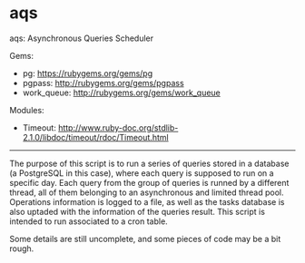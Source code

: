 aqs
===

aqs: Asynchronous Queries Scheduler

Gems:

- pg: https://rubygems.org/gems/pg
- pgpass: http://rubygems.org/gems/pgpass
- work_queue: http://rubygems.org/gems/work_queue

Modules:
- Timeout: http://www.ruby-doc.org/stdlib-2.1.0/libdoc/timeout/rdoc/Timeout.html

---------------------------------------------------------------------------------------

The purpose of this script is to run a series of queries stored in a database (a PostgreSQL in this case), where each query is supposed to run on a specific day.
Each query from the group of queries is runned by a different thread, all of them belonging to an asynchronous and limited thread pool.
Operations information is logged to a file, as well as the tasks database is also uptaded with the information of the queries result.
This script is intended to run associated to a cron table.

Some details are still uncomplete, and some pieces of code may be a bit rough.
